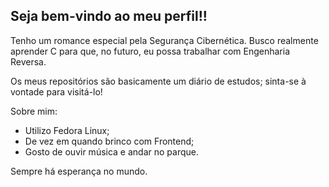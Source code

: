 ## Seja bem-vindo ao meu perfil!!

Tenho um romance especial pela Segurança Cibernética. Busco realmente aprender C para que, no futuro, eu possa trabalhar com Engenharia Reversa. 

Os meus repositórios são basicamente um diário de estudos; sinta-se à vontade para visitá-lo!

Sobre mim:
- Utilizo Fedora Linux;
- De vez em quando brinco com Frontend;
- Gosto de ouvir música e andar no parque. 

Sempre há esperança no mundo.
